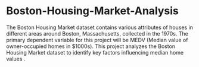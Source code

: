# Boston-Housing-Market-Analysis
The Boston Housing Market dataset contains various attributes of houses in different areas around Boston, Massachusetts, collected in the 1970s. The primary dependent variable for this project will be MEDV (Median value of owner-occupied homes in $1000s).
This project analyzes the Boston Housing Market dataset to identify key factors influencing median home values .
